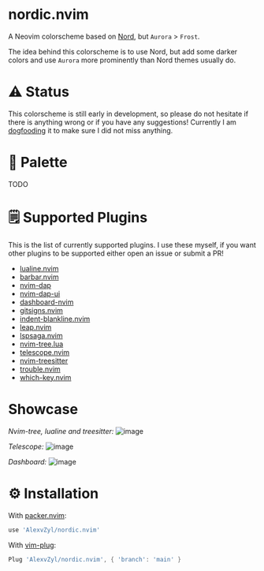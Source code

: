 # nordic.nvim

A Neovim colorscheme based on [Nord](https://www.nordtheme.com/), but `Aurora` > `Frost`.  

The idea behind this colorscheme is to use Nord, but add some darker colors and use `Aurora` more prominently than Nord themes usually do.

# ⚠️ Status

This colorscheme is still early in development, so please do not hesitate if there is anything wrong or if you have any suggestions!  Currently I am [dogfooding](https://en.wikipedia.org/wiki/Eating_your_own_dog_food) it to make sure I did not miss anything.

# 🎨 Palette

TODO

# 🗒️ Supported Plugins

This is the list of currently supported plugins.  I use these myself, if you want other plugins to be supported either open an issue or submit a PR!

- [lualine.nvim](https://github.com/nvim-lualine/lualine.nvim)
- [barbar.nvim](https://github.com/romgrk/barbar.nvim)
- [nvim-dap](https://github.com/mfussenegger/nvim-dap)
- [nvim-dap-ui](https://github.com/rcarriga/nvim-dap-ui)
- [dashboard-nvim](https://github.com/glepnir/dashboard-nvim)
- [gitsigns.nvim](https://github.com/lewis6991/gitsigns.nvim)
- [indent-blankline.nvim](https://github.com/lukas-reineke/indent-blankline.nvim)
- [leap.nvim](https://github.com/ggandor/leap.nvim)
- [lspsaga.nvim](https://github.com/glepnir/lspsaga.nvim)
- [nvim-tree.lua](https://github.com/nvim-tree/nvim-tree.lua)
- [telescope.nvim](https://github.com/nvim-telescope/telescope.nvim)
- [nvim-treesitter](https://github.com/nvim-treesitter/nvim-treesitter)
- [trouble.nvim](https://github.com/folke/trouble.nvim)
- [which-key.nvim](https://github.com/folke/which-key.nvim)

# Showcase

*Nvim-tree, lualine and treesitter:*
![image](https://user-images.githubusercontent.com/81622310/213918910-7e9e4068-3eef-4d68-b192-4b0200cc1631.png)

*Telescope:*
![image](https://user-images.githubusercontent.com/81622310/213918343-a4daac04-9e98-4ba1-89f8-0e8eb4b73c10.png)

*Dashboard:*
![image](https://user-images.githubusercontent.com/81622310/213918304-eab43101-f027-4a87-a934-8f23b583e937.png)

# ⚙️ Installation

With [packer.nvim](https://github.com/wbthomason/packer.nvim):

```lua
use 'AlexvZyl/nordic.nvim'
```

With [vim-plug](https://github.com/junegunn/vim-plug):

```lua
Plug 'AlexvZyl/nordic.nvim', { 'branch': 'main' }
```
